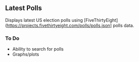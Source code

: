 ## Latest Polls

Displays latest US election polls using [FiveThirtyEight](https://projects.fivethirtyeight.com/polls/polls.json] polls data. 

### To Do
- Ability to search for polls
- Graphs/plots 